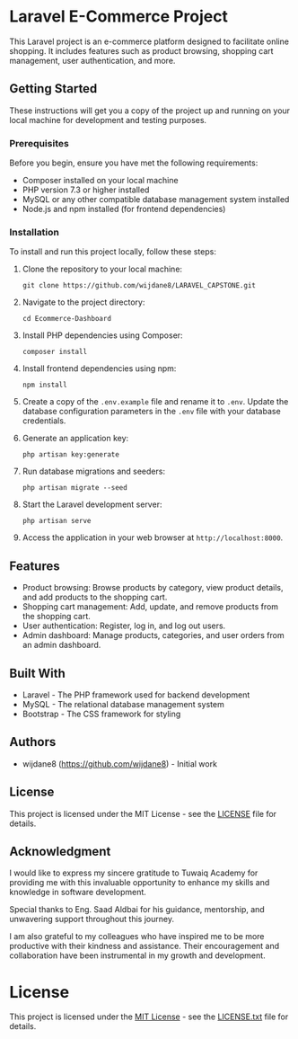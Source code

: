# Laravel E-Commerce Project

This Laravel project is an e-commerce platform designed to facilitate online shopping. It includes features such as product browsing, shopping cart management, user authentication, and more.

## Getting Started

These instructions will get you a copy of the project up and running on your local machine for development and testing purposes.

### Prerequisites

Before you begin, ensure you have met the following requirements:

- Composer installed on your local machine
- PHP version 7.3 or higher installed
- MySQL or any other compatible database management system installed
- Node.js and npm installed (for frontend dependencies)

### Installation

To install and run this project locally, follow these steps:

1. Clone the repository to your local machine:

    ```
    git clone https://github.com/wijdane8/LARAVEL_CAPSTONE.git
    ```

2. Navigate to the project directory:

    ```
    cd Ecommerce-Dashboard
    ```

3. Install PHP dependencies using Composer:

    ```
    composer install
    ```

4. Install frontend dependencies using npm:

    ```
    npm install
    ```

5. Create a copy of the `.env.example` file and rename it to `.env`. Update the database configuration parameters in the `.env` file with your database credentials.

6. Generate an application key:

    ```
    php artisan key:generate
    ```

7. Run database migrations and seeders:

    ```
    php artisan migrate --seed
    ```

8. Start the Laravel development server:

    ```
    php artisan serve
    ```

9. Access the application in your web browser at `http://localhost:8000`.

## Features

- Product browsing: Browse products by category, view product details, and add products to the shopping cart.
- Shopping cart management: Add, update, and remove products from the shopping cart.
- User authentication: Register, log in, and log out users.
- Admin dashboard: Manage products, categories, and user orders from an admin dashboard.

## Built With

- Laravel - The PHP framework used for backend development
- MySQL - The relational database management system
- Bootstrap - The CSS framework for styling

## Authors

- wijdane8 (https://github.com/wijdane8) - Initial work

## License

This project is licensed under the MIT License - see the [LICENSE](LICENSE) file for details.

## Acknowledgment

I would like to express my sincere gratitude to Tuwaiq Academy for providing me with this invaluable opportunity to enhance my skills and knowledge in software development.

Special thanks to Eng. Saad Aldbai for his guidance, mentorship, and unwavering support throughout this journey.

I am also grateful to my colleagues who have inspired me to be more productive with their kindness and assistance. Their encouragement and collaboration have been instrumental in my growth and development.


# License

This project is licensed under the [MIT License](https://opensource.org/licenses/MIT) - see the [LICENSE.txt](LICENSE.txt) file for details.
